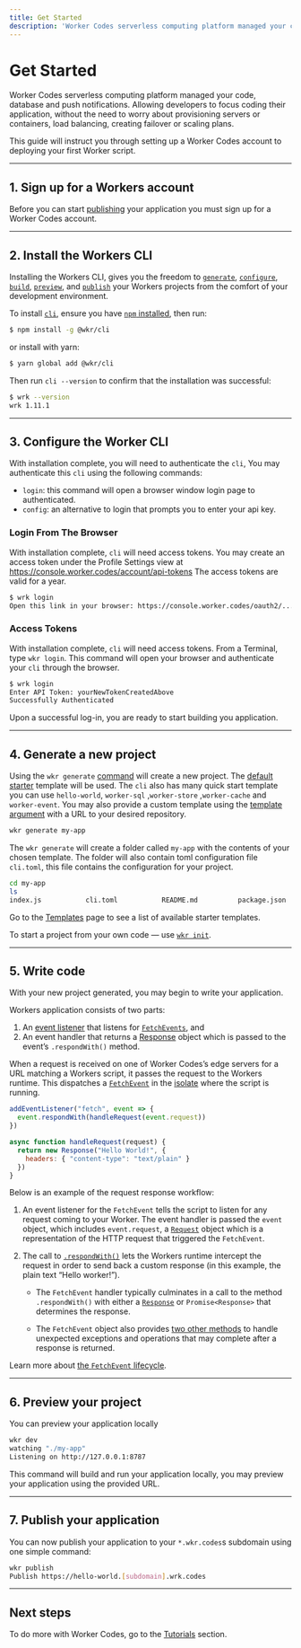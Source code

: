 ```yaml
---
title: Get Started
description: 'Worker Codes serverless computing platform managed your code, database and push notifications'
---
```


# Get Started

Worker Codes serverless computing platform managed your code, database and push notifications. Allowing developers to focus coding their application, without the need to worry about provisioning servers or containers, load balancing, creating failover or scaling plans.


This guide will instruct you through setting up a Worker Codes account to deploying your first Worker script.

--------------------------------

## 1. Sign up for a Workers account

Before you can start [publishing](/worker-cli/commands#publish) your application you must sign up for a Worker Codes account.

<!-- <p><Button type="primary" href="https://console.worker.codes/auth/signup">Sign up</Button></p> -->

--------------------------------

## 2. Install the Workers CLI

Installing the Workers CLI, gives you the freedom to [`generate`](/worker-cli/commands#generate), [`configure`](/worker-cli/commands#configure), [`build`](/worker-cli/commands#build), [`preview`](/worker-cli/commands#preview), and [`publish`](/worker-cli/commands#publish) your Workers projects from the comfort of your development environment.

To install [`cli`](https://github.com/wkr/cli), ensure you have [`npm` installed](https://www.npmjs.com/get-npm), then run:

```sh
$ npm install -g @wkr/cli
```
or install with yarn:

```sh
$ yarn global add @wkr/cli
```

Then run `cli --version` to confirm that the installation was successful:

```sh
$ wrk --version
wrk 1.11.1
```

--------------------------------

## 3. Configure the Worker CLI

With installation complete, you will need to authenticate the `cli`,
You may authenticate this `cli` using the following commands:

  - `login`: this command will open a browser window login page to authenticated.
  - `config`: an alternative to login that prompts you to enter your api key.

### Login From The Browser
With installation complete, `cli` will need access tokens. You may create an access token under the Profile Settings view at https://console.worker.codes/account/api-tokens  The access tokens are valid for a year.

```sh
$ wrk login
Open this link in your browser: https://console.worker.codes/oauth2/...
```

### Access Tokens
With installation complete, `cli` will need access tokens. From a Terminal, type `wkr login`. This command will open your browser and authenticate your `cli` through the browser.

```sh
$ wrk login
Enter API Token: yourNewTokenCreatedAbove
Successfully Authenticated
```
Upon a successful log-in, you are ready to start building you application.

--------------------------------

## 4. Generate a new project

Using the `wkr generate` [command](/worker-cli/commands#generate) will create a new project. The [default starter](https://github.com/wkr/worker-template) template will be used. The `cli` also has many quick start template you can use `hello-world`, `worker-sql` ,`worker-store` ,`worker-cache` and `worker-event`. You may also provide a custom template using the [template argument](/worker-cli/commands#generate) with a URL to your desired repository.

```sh
wkr generate my-app
```

The `wkr generate` will create a folder called `my-app` with the contents of your chosen template. The folder will also contain toml configuration file `cli.toml`, this file contains the configuration for your project.

```sh
cd my-app
ls
index.js           cli.toml           README.md          package.json

```

Go to the [Templates](/get-started/templates) page to see a list of available starter templates.

To start a project from your own code — use [`wkr init`](/worker-cli/commands#init).

--------------------------------

## 5. Write code

With your new project generated, you may begin to write your application.

Workers application consists of two parts:

1. An [event listener](/runtime-apis/add-event-listener) that listens for [`FetchEvents`](/runtime-apis/fetch-event), and
2. An event handler that returns a [Response](/runtime-apis/response) object which is passed to the event’s `.respondWith()` method.

When a request is received on one of Worker Codes’s edge servers for a URL matching a Workers script, it passes the request to the Workers runtime. This dispatches a [`FetchEvent`](/runtime-apis/fetch-event) in the [isolate](/learning/how-workers-works#isolates) where the script is running.

```js
addEventListener("fetch", event => {
  event.respondWith(handleRequest(event.request))
})

async function handleRequest(request) {
  return new Response("Hello World!", {
    headers: { "content-type": "text/plain" }
  })
}
```

Below is an example of the request response workflow:

1. An event listener for the `FetchEvent` tells the script to listen for any request coming to your Worker. The event handler is passed the `event` object, which includes `event.request`, a [`Request`](/runtime-apis/request) object which is a representation of the HTTP request that triggered the `FetchEvent`.

2. The call to [`.respondWith()`](/runtime-apis/fetch-event#methods) lets the Workers runtime intercept the request in order to send back a custom response (in this example, the plain text “Hello worker!”).

    - The `FetchEvent` handler typically culminates in a call to the method `.respondWith()` with either a [`Response`](/runtime-apis/response) or `Promise<Response>` that determines the response.

    - The `FetchEvent` object also provides [two other methods](/runtime-apis/fetch-event#methods) to handle unexpected exceptions and operations that may complete after a response is returned.

Learn more about [the `FetchEvent` lifecycle](/learning/fetch-event-lifecycle).

--------------------------------

## 6. Preview your project

You can preview your application locally
```sh
wkr dev
watching "./my-app"
Listening on http://127.0.0.1:8787
```

This command will build and run your application locally, you may preview your application using the provided URL.

--------------------------------

## 7. Publish your application

You can now publish your application to your `*.wkr.codes`s subdomain using one simple command:

```sh
wkr publish
Publish https://hello-world.[subdomain].wrk.codes
```

--------------------------------

## Next steps

To do more with Worker Codes, go to the [Tutorials](/tutorials) section.